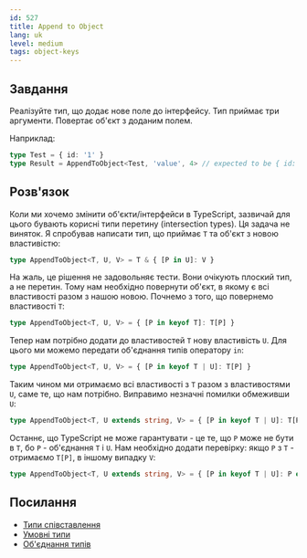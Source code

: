 ```yaml
---
id: 527
title: Append to Object
lang: uk
level: medium
tags: object-keys
---
```


## Завдання

Реалізуйте тип, що додає нове поле до інтерфейсу.
Тип приймає три аргументи.
Повертає об'єкт з доданим полем.

Наприклад:

```ts
type Test = { id: '1' }
type Result = AppendToObject<Test, 'value', 4> // expected to be { id: '1', value: 4 }
```

## Розв'язок

Коли ми хочемо змінити об'єкти/інтерфейси в TypeScript, зазвичай для цього бувають корисні типи перетину (intersection types).
Ця задача не виняток.
Я спробував написати тип, що приймає `T` та об'єкт з новою властивістю:

```typescript
type AppendToObject<T, U, V> = T & { [P in U]: V }
```

На жаль, це рішення не задовольняє тести.
Вони очікують плоский тип, а не перетин.
Тому нам необхідно повернути об'єкт, в якому є всі властивості разом з нашою новою.
Почнемо з того, що повернемо властивості `T`:

```typescript
type AppendToObject<T, U, V> = { [P in keyof T]: T[P] }
```

Тепер нам потрібно додати до властивостей `T` нову властивість `U`.
Для цього ми можемо передати об'єднання типів оператору `in`:

```typescript
type AppendToObject<T, U, V> = { [P in keyof T | U]: T[P] }
```

Таким чином ми отримаємо всі властивості з `T` разом з властивостями `U`, саме те, що нам потрібно.
Виправимо незначні помилки обмеживши `U`:

```typescript
type AppendToObject<T, U extends string, V> = { [P in keyof T | U]: T[P] }
```

Останнє, що TypeScript не може гарантувати - це те, що `P` може не бути в `T`, бо `P` - об'єднання `T` і `U`.
Нам необхідно додати перевірку: якщо `P` з `T` - отримаємо `T[P]`, в іншому випадку `V`:

```typescript
type AppendToObject<T, U extends string, V> = { [P in keyof T | U]: P extends keyof T ? T[P] : V }
```

## Посилання

- [Типи співставлення](https://www.typescriptlang.org/docs/handbook/2/mapped-types.html)
- [Умовні типи](https://www.typescriptlang.org/docs/handbook/2/conditional-types.html)
- [Об'єднання типів](https://www.typescriptlang.org/docs/handbook/2/everyday-types.html#union-types)
